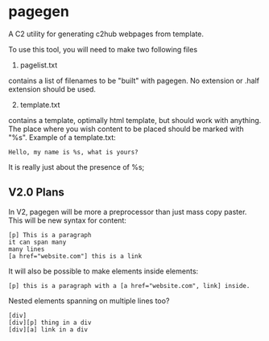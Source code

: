 # pagegen
A C2 utility for generating c2hub webpages from template.

To use this tool, you will need to make two following files

1. pagelist.txt

contains a list of filenames to be "built" with pagegen.
No extension or .half extension should be used.

2. template.txt

contains a template, optimally html template, but should work with anything.
The place where you wish content to be placed should be marked with "%s".
Example of a template.txt:

    Hello, my name is %s, what is yours?
	
It is really just about the presence of %s;

## V2.0 Plans
In V2, pagegen will be more a preprocessor than just mass copy paster. This
will be new syntax for content:

    [p] This is a paragraph
    it can span many
    many lines
    [a href="website.com"] this is a link
    
It will also be possible to make elements inside elements:
    
    [p] this is a paragraph with a [a href="website.com", link] inside.
    
Nested elements spanning on multiple lines too?

    [div]
    [div][p] thing in a div
    [div][a] link in a div
